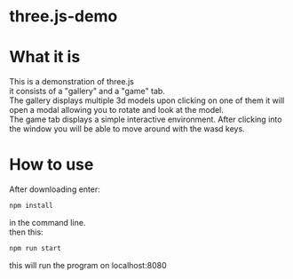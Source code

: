 # three.js-demo

# What it is
This is a demonstration of three.js <br />
it consists of a "gallery" and a "game" tab. <br />
The gallery displays multiple 3d models upon clicking on one of them it will open a modal allowing you to rotate and look at the model. <br />
The game tab displays a simple interactive environment.  After clicking into the window you will be able to move around with the wasd keys.

# How to use
After downloading enter: <br />
```bash
npm install
```
in the command line. <br />
then this: <br />
```bash
npm run start
```
this will run the program on localhost:8080
